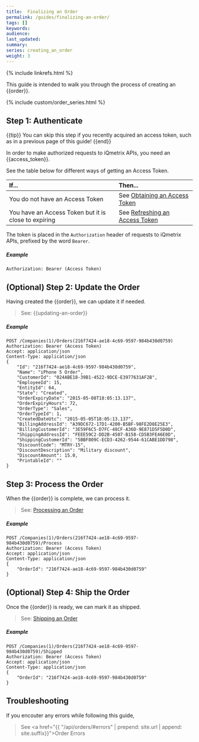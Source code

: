 ```yaml
---
title:  Finalizing an Order
permalink: /guides/finalizing-an-order/
tags: []
keywords: 
audience: 
last_updated: 
summary: 
series: creating_an_order
weight: 3
---
```


{% include linkrefs.html %}

This guide is intended to walk you through the process of creating an {{order}}.

{% include custom/order_series.html %}

## Step 1: Authenticate

{{tip}}
You can skip this step if you recently acquired an access token, such as in a previous page of this guide!
{{end}}

In order to make authorized requests to iQmetrix APIs, you need an {{access_token}}.

See the table below for different ways of getting an Access Token.

| If... | Then... |
|:------|:--------|
| You do not have an Access Token | See [Obtaining an Access Token](http://developers.iqmetrix.com/api/authentication/#obtaining-an-access-token) |
| You have an Access Token but it is close to expiring | See [Refreshing an Access Token](http://developers.iqmetrix.com/api/authentication/#refreshing-an-access-token) |

The token is placed in the `Authorization` header of requests to iQmetrix APIs, prefixed by the word `Bearer`.

##### Example

    Authorization: Bearer (Access Token)
        
## (Optional) Step 2: Update the Order

Having created the {{order}}, we can update it if needed.

> See: {{updating-an-order}}

##### Example
    
    POST /Companies(1)/Orders(216f7424-ae18-4c69-9597-984b430d0759)
    Authorization: Bearer (Access Token)
    Accept: application/json
    Content-Type: application/json
    {
        "Id": "216f7424-ae18-4c69-9597-984b430d0759",
        "Name": "iPhone 5 Order", 
        "CustomerId": "024ABE18-39B1-4522-9DCE-E3977631AF2B",
        "EmployeeId": 15,
        "EntityId": 64,
        "State": "Created",
        "OrderExpiryDate": "2015-05-08T18:05:13.137",
        "OrderExpiryHours": 72,
        "OrderType": "Sales",
        "OrderTypeId": 1,
        "CreatedDateUtc": "2015-05-05T18:05:13.137",
        "BillingAddressId": "A39DC672-17D1-4200-B5BF-98FE2D8E25E3",
        "BillingCustomerId": "3E59F6C5-D7FC-48CF-A36D-9E871D5F5D0D",
        "ShippingAddressId": "FEEE59C2-DD2B-4507-B158-CD5B3FE46E0D",
        "ShippingCustomerId": "5BBF809C-ECD3-4262-9544-61CABE1DD798",
        "DiscountCode": "MTRY-15",
        "DiscountDescription": "Military discount",
        "DiscountAmount": 15.0,
        "PrintableId": ""
    }

## Step 3: Process the Order

When the {{order}} is complete, we can process it.

> See: [Processing an Order](http://developers.iqmetrix.com/api/orders/#processing-an-order)

##### Example
    
    POST /Companies(1)/Orders(216f7424-ae18-4c69-9597-984b430d0759)/Process
    Authorization: Bearer (Access Token)
    Accept: application/json
    Content-Type: application/json
    {
        "OrderId": "216f7424-ae18-4c69-9597-984b430d0759"
    }

## (Optional) Step 4: Ship the Order

Once the {{order}} is ready, we can mark it as shipped.

> See: [Shipping an Order](http://developers.iqmetrix.com/api/orders/#shipping-an-order)

##### Example
    
    POST /Companies(1)/Orders(216f7424-ae18-4c69-9597-984b430d0759)/Shipped
    Authorization: Bearer (Access Token)
    Accept: application/json
    Content-Type: application/json
    {
        "OrderId": "216f7424-ae18-4c69-9597-984b430d0759"
    }

## Troubleshooting

If you encouter any errors while following this guide, 

> See <a href="{{ "/api/orders/#errors" | prepend: site.url | append: site.suffix}}">Order Errors</a>